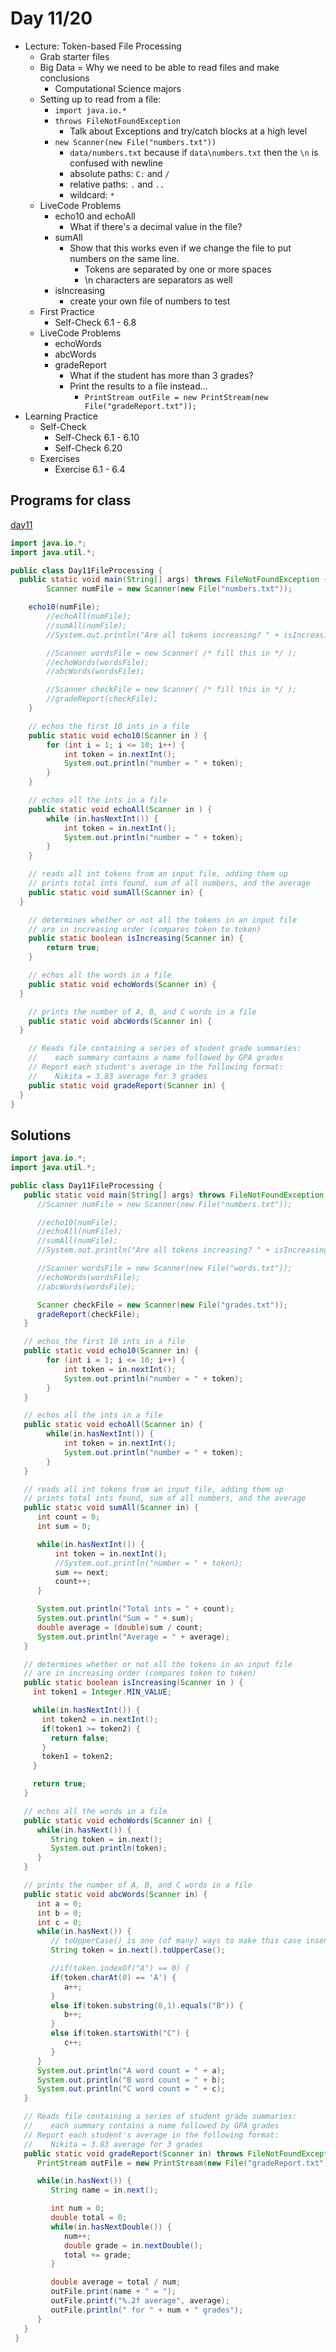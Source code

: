 # Day 11/20

+ Lecture: Token-based File Processing
  - Grab starter files
  - Big Data = Why we need to be able to read files and make conclusions
    - Computational Science majors
  - Setting up to read from a file:
    - `import java.io.*`
    - `throws FileNotFoundException`
      - Talk about Exceptions and try/catch blocks at a high level
    - `new Scanner(new File("numbers.txt"))`
      - `data/numbers.txt` because if `data\numbers.txt` then the `\n` is confused with newline
      - absolute paths: `C:` and `/`
      - relative paths: `.` and `..`
      - wildcard: `*`
  - LiveCode Problems
    - echo10 and echoAll
      - What if there's a decimal value in the file?
    - sumAll
      - Show that this works even if we change the file to put numbers on the same line.
        - Tokens are separated by one or more spaces
        - \n characters are separators as well
    - isIncreasing
      - create your own file of numbers to test
  - First Practice
    - Self-Check 6.1 - 6.8
  - LiveCode Problems
    - echoWords
    - abcWords
    - gradeReport
      - What if the student has more than 3 grades?
      - Print the results to a file instead...
        - `PrintStream outFile = new PrintStream(new File("gradeReport.txt"));`
+ Learning Practice
  - Self-Check
    - Self-Check 6.1 - 6.10
    - Self-Check 6.20
  - Exercises
    - Exercise 6.1 - 6.4

## Programs for class
[day11](livecode/day11/)

```java
import java.io.*;
import java.util.*;

public class Day11FileProcessing {
  public static void main(String[] args) throws FileNotFoundException {
		Scanner numFile = new Scanner(new File("numbers.txt"));

    echo10(numFile);
		//echoAll(numFile);
		//sumAll(numFile);
		//System.out.println("Are all tokens increasing? " + isIncreasing(numFile));

		//Scanner wordsFile = new Scanner( /* fill this in */ );
		//echoWords(wordsFile);
		//abcWords(wordsFile);

		//Scanner checkFile = new Scanner( /* fill this in */ );
		//gradeReport(checkFile);
	}

	// echos the first 10 ints in a file
	public static void echo10(Scanner in ) {
		for (int i = 1; i <= 10; i++) {
			int token = in.nextInt();
			System.out.println("number = " + token);
		}
	}

	// echos all the ints in a file
	public static void echoAll(Scanner in ) {
		while (in.hasNextInt()) {
			int token = in.nextInt();
			System.out.println("number = " + token);
		}
	}

	// reads all int tokens from an input file, adding them up
	// prints total ints found, sum of all numbers, and the average
	public static void sumAll(Scanner in) {
  }

	// determines whether or not all the tokens in an input file
	// are in increasing order (compares token to token)
	public static boolean isIncreasing(Scanner in) {
		return true;
	}

	// echos all the words in a file
	public static void echoWords(Scanner in) {
  }

	// prints the number of A, B, and C words in a file
	public static void abcWords(Scanner in) {
  }

	// Reads file containing a series of student grade summaries:
	//    each summary contains a name followed by GPA grades
	// Report each student's average in the following format:
	//    Nikita = 3.83 average for 3 grades
	public static void gradeReport(Scanner in) {
  }
}
```

## Solutions
```java
import java.io.*;
import java.util.*;

public class Day11FileProcessing {
   public static void main(String[] args) throws FileNotFoundException {
      //Scanner numFile = new Scanner(new File("numbers.txt"));

      //echo10(numFile);
      //echoAll(numFile);
      //sumAll(numFile);
      //System.out.println("Are all tokens increasing? " + isIncreasing(numFile));

      //Scanner wordsFile = new Scanner(new File("words.txt"));
      //echoWords(wordsFile);
      //abcWords(wordsFile);

      Scanner checkFile = new Scanner(new File("grades.txt"));
      gradeReport(checkFile);
   }

   // echos the first 10 ints in a file
   public static void echo10(Scanner in) {
        for (int i = 1; i <= 10; i++) {
            int token = in.nextInt();
            System.out.println("number = " + token);
        }
   }

   // echos all the ints in a file
   public static void echoAll(Scanner in) {
        while(in.hasNextInt()) {
            int token = in.nextInt();
            System.out.println("number = " + token);
        }
   }

   // reads all int tokens from an input file, adding them up
   // prints total ints found, sum of all numbers, and the average
   public static void sumAll(Scanner in) {
      int count = 0;
      int sum = 0;

      while(in.hasNextInt()) {
          int token = in.nextInt();
          //System.out.println("number = " + token);
          sum += next;
          count++;
      }

      System.out.println("Total ints = " + count);
      System.out.println("Sum = " + sum);
      double average = (double)sum / count;
      System.out.println("Average = " + average);
   }

   // determines whether or not all the tokens in an input file
   // are in increasing order (compares token to token)
   public static boolean isIncreasing(Scanner in ) {
     int token1 = Integer.MIN_VALUE;

     while(in.hasNextInt()) {
       int token2 = in.nextInt();
       if(token1 >= token2) {
         return false;
       }
       token1 = token2;
     }

     return true;
   }

   // echos all the words in a file
   public static void echoWords(Scanner in) {
      while(in.hasNext()) {
         String token = in.next();
         System.out.println(token);
      }
   }

   // prints the number of A, B, and C words in a file
   public static void abcWords(Scanner in) {
      int a = 0;
      int b = 0;
      int c = 0;
      while(in.hasNext()) {
         // toUpperCase() is one (of many) ways to make this case insensitive
         String token = in.next().toUpperCase();  

         //if(token.indexOf("A") == 0) {
         if(token.charAt(0) == 'A') {
            a++;
         }
         else if(token.substring(0,1).equals("B")) {
            b++;
         }
         else if(token.startsWith("C") {
            c++;
         }
      }
      System.out.println("A word count = " + a);
      System.out.println("B word count = " + b);
      System.out.println("C word count = " + c);
   }

   // Reads file containing a series of student grade summaries:
   //    each summary contains a name followed by GPA grades
   // Report each student's average in the following format:
   //    Nikita = 3.83 average for 3 grades
   public static void gradeReport(Scanner in) throws FileNotFoundException {
      PrintStream outFile = new PrintStream(new File("gradeReport.txt"));

      while(in.hasNext()) {
         String name = in.next();

         int num = 0;
         double total = 0;
         while(in.hasNextDouble()) {
            num++;
            double grade = in.nextDouble();
            total += grade;
         }

         double average = total / num;
         outFile.print(name + " = ");
         outFile.printf("%.2f average", average);
         outFile.println(" for " + num + " grades");
      }
   }
 }
```
